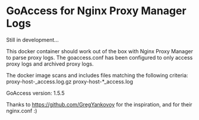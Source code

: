 # GoAccess for Nginx Proxy Manager Logs

Still in development...

This docker container should work out of the box with Nginx Proxy Manager to parse proxy logs. The goaccess.conf has been configured to only access proxy logs and archived proxy logs.

The docker image scans and includes files matching the following criteria: proxy-host-_access.log.gz proxy-host-*_access.log

GoAccess version: 1.5.5

Thanks to https://github.com/GregYankovoy for the inspiration, and for their nginx.conf :)
